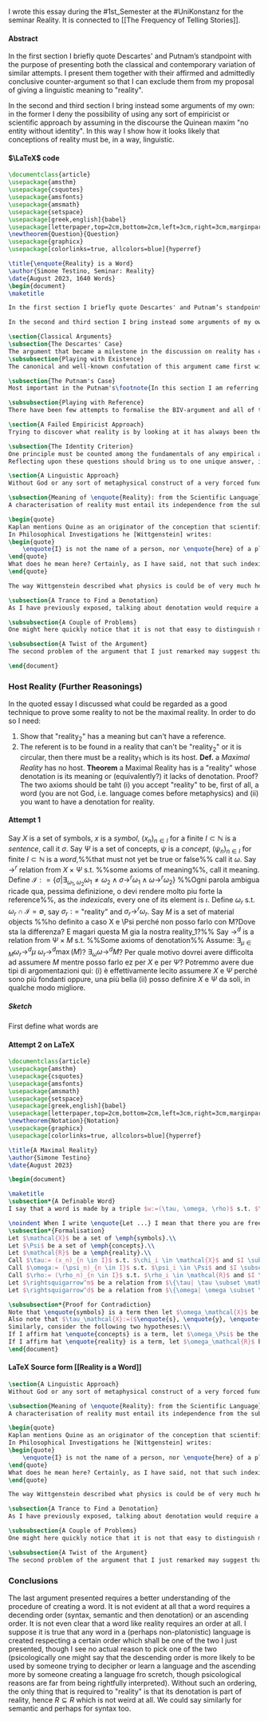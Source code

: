 I wrote this essay during the #1st_Semester at the #UniKonstanz for the seminar Reality. It is connected to [[The Frequency of Telling Stories]].
#### Abstract
In the first section I briefly quote Descartes' and Putnam’s standpoint with the purpose of presenting both the classical and contemporary variation of similar attempts. I present them together with their affirmed and admittedly conclusive counter-argument so that I can exclude them from my proposal of giving a linguistic meaning to "reality".

In the second and third section I bring instead some arguments of my own: in the former I deny the possibility of using any sort of empiricist or scientific approach by assuming in the discourse the Quinean maxim "no entity without identity". In this way I show how it looks likely that conceptions of reality must be, in a way, linguistic.
#### $\LaTeX$ code
``` LaTeX
\documentclass{article}
\usepackage{amsthm}
\usepackage{csquotes}
\usepackage{amsfonts}
\usepackage{amsmath}
\usepackage{setspace}
\usepackage[greek,english]{babel}
\usepackage[letterpaper,top=2cm,bottom=2cm,left=3cm,right=3cm,marginparwidth=1.75cm]{geometry}
\newtheorem{Question}{Question}
\usepackage{graphicx}
\usepackage[colorlinks=true, allcolors=blue]{hyperref}

\title{\enquote{Reality} is a Word}
\author{Simone Testino, Seminar: Reality}
\date{August 2023, 1640 Words}
\begin{document}
\maketitle

In the first section I briefly quote Descartes' and Putnam’s standpoint with the purpose of presenting both the classical and contemporary variation of similar attempts. I present them together with their affirmed and admittedly conclusive counter-argument so that I can exclude them from my proposal of giving a linguistic meaning to \enquote{reality}.

In the second and third section I bring instead some arguments of my own: in the former I deny the possibility of using any sort of empiricist or scientific approach by assuming in the discourse the Quinean maxim \enquote{no entity without identity}. In this way I show how it looks likely that conceptions of reality must be, in a way, linguistic.

\section{Classical Arguments}
\subsection{The Descartes' Case}
The argument that became a milestone in the discussion on reality has certainly been the one exposed by Descartes in the \enquote{Meditations on the First Philosophy}. Here I briefly recall that after doubting any belief Descartes manages to reconstruct the usual conception of reality that we have thanks to the \emph{proof of God}. In the fourth meditation in particular he shows how thanks to the certainty that God exists and of His good-willness, we can now trust that whatever we perceive distinctively must have a tight relation with the actual reality.
\subsubsection{Playing with Existence}
The canonical and well-known confutation of this argument came first with Kant and got its final form in Frege, where it has been showed that considering existence as a predicate on objects gives several paradoxes and therefore we observed the shift from the predictive nature of existence, $E(x)$ to it's quantifier-nature $\exists_x P(x)$. This shift made it impossible for Descartes' reasoning to work properly since the proof of God strictly needed existence to be a predicate on objects.

\subsection{The Putnam's Case}
Most important in the Putnam's\footnote{In this section I am referring not only to the Putnam's article but also from \url{plato.stanford.edu/archives/sum2018/entries/skepticism-content-externalism/}} argument is the: \emph{Causal Reference}, or in general, the \emph{Semantic Externalism}. The intuition beyond this is very natural: referents and meaning of most singular terms (and thus sentences) are determined by the external environment (despite its simplicity, it is far from obvious, though I won't focus on that but on the proper argument only). The words \enquote{brain} and \enquote{vat} have a meaning as long as they are in a \emph{causal connection} with some actual brains and vats in the world. But clearly, if we were brains in a vat, we couldn't be in any causal relation with such objects since all our impressions are controlled by nutrients and electrical stimuli controlled by the computer. Therefore, if we were BIV then our utterances on BIV must refer to something other than brains and vats. Hence, if it refers to what the brain is experiencing, then clearly \enquote{I am a BIV} must be false since the computer wouldn't allow the BIV to realise that\footnote{See p. 4 and 5 for further details that I decided to cut here}.

\subsubsection{Playing with Reference}
There have been few attempts to formalise the BIV-argument and all of those showed that it is far harder than how it looks like and it became in the years a reason why the Putnam's argument got recognised as not properly working\footnote{I am referring here to the SEP article quoted above, in particular to Ch. 5 - 8} even if one blindly accepts his causal reference. What one notices in common to most such formalisations is that one can analyse the \enquote{I am a BIV} said by a BIV only if one has already assumed a disquotation argument\footnote{That is to say that \emph{The trees is green} is true iff all trees are actually green. This assumption gets interpreted differently depending on whether she is or isn't a BIV. For a better understanding of the circularity of Putnam's argument I just suggest a brief read to the conclusions of the quoted article}, i.e. assume that the supposed BIV is in fact not a BIV.

\section{A Failed Empiricist Approach}
Trying to discover what reality is by looking at it has always been the naive response to the presented discussion. As we have noticed in the two previous arguments, though, only those thinkers that first acknowledged the problem of accessing reality have been able to make valuable attempts. The question I want to address in this section is in particular if there is any empirical, a posteriori or scientific way to understand what reality properly is and what is our relationship to it.

\subsection{The Identity Criterion}
One principle must be counted among the fundamentals of any empirical approach: the identity criterion. It has been summarised by Quine in the motto: \enquote{no entity without identity}\footnote{Quine, \emph{Ontological Relativity and Other Essays}, New York: Columbia University Press, 1969, or also: Gottlieb, Dale. \enquote{No Entity Without Identity.} The Southwestern Journal of Philosophy 9, no. 2 (1978): 79–96. \url{http://www.jstor.org/stable/43155224}}: if we are investigating some entities we need always to know \emph{what is required for two such entities to be identical}. Applying this discourse to the investigation of reality is not natural because one is left with the question: to which class of entities does reality belong? I.e what else \emph{could} be identical to reality? Those questions, if one accepts the necessity of the identity criterion\footnote{For economy of discourse I am here leaving to the reader the work of understanding why the identity criterion is crucial for any (at least) empirical research, my discourse just assumes it. The given reference by Quine may well help.}, must be answered before any empirical investigation on reality begins.\\
Reflecting upon these questions should bring us to one unique answer, in particular if we bear in mind that we are here trying to go for an \emph{empirical} approach. Therefore reality can't but be a perceived entity, this is what an empirical method requires. But now, clearly we well know how any sceptical argument would quickly convince us that reality, in its empirical instance only, can't be identified: no identity can be stronger than the \emph{phenomenal correspondence} and this has been shown to deceive us in many ways\footnote{Here I'm basically doing nothing but repeating the Descartes' method of doubt which he presents in the first two meditations.}.

\section{A Linguistic Approach}
Without God or any sort of metaphysical construct of a very forced fundamentalist taste, and without any empirical way to grasp what reality is, one would admit, we are left with very few ways to go on. Influential streams of contemporary philosophy, though, and in particular the Putnam's attempt which I have exposed before, shed light on another path we may embrace: a \emph{linguistic approach}.\footnote{I ground this discourse on Kaplan's Theory of Indexicals as exposed in the SEP, see: \url{plato.stanford.edu/entries/indexicals} but also to the lecture Kripke gave in New York in 2006, transcribed and published in \emph{Saul Kripke, Philosophical Troubles}, Volume I, Ch. 10, \emph{The First Person} and, in particular the discussion on the \enquote{scientific language}.} In this section I examine the meaning of \enquote{reality} and will only sketch one way to find its denotation in the following section\footnote{Here I am referring to the Fregian distinction of meaning and denotation as in \enquote{Sinn und Bedeutung}.}.

\subsection{Meaning of \enquote{Reality}: from the Scientific Language}
A characterisation of reality must entail its independence from the subject(s). That is the basic thesis of realism and I want now to propose a way of how reality could be considered from a purely linguistic perspective. We may say that reality is \emph{what we mean} when we use a so-called \emph{scientific language}.

\begin{quote}
Kaplan mentions Quine as an originator of the conception that scientific language should not contain indexicals, tense, and the like, even though Kaplan himself disagrees with the view that such devices are not susceptible to logical study. [...]
In Philosophical Investigations he [Wittgenstein] writes:
\begin{quote}
    \enquote{I} is not the name of a person, nor \enquote{here} of a place, and \enquote{this} is not a name. But they are connected with names. Names are explained by means of them. It is also true that physics is characterised by the fact that it does not use these words.\footnote{Wittgenstein, L. (1953) \emph{Philosophical Investigations} §410 Ed. and trans. G. E. M. Anscombe Oxford: Blackwell}
\end{quote}
What does he mean here? Certainly, as I have said, not that such indexical terminology never appears in physics papers. It might be claimed that such terminology never appears in physical laws, but once it is granted that many terms are explained by them, this strikes me as dubious.\footnote{\emph{Saul Kripke, Philosophical Troubles}, Volume I, Ch. 10, p. 293, footnote 4 \emph{The First Person}}
\end{quote}

The way Wittgenstein described what physics is could be of very much help in our attempt to define what reality is: couldn't we say that what we \emph{mean} with \enquote{reality} is exactly something that can be described without mentioning any \enquote{indexicals, tense, and the like}\footnote{ibid.}? I believe this linguistic description of reality goes to the very core of what we commonly\footnote{I am here embracing the so-called \emph{common-sense-philosophy} even though I personally dislike this approach very much. In this case though, I believe that the fuzzy correspondence with the usual meaning should convince the reader that I am \emph{actually} talking about reality; I can communicate little more than this \enquote{correspondence feeling} that I hope the reader shares.} mean with \enquote{reality}. In this way we have a perfect \emph{semantic}\footnote{I regard this as being a purely semantic distinction since indexicals are to be distinguished semantically only: their syntax remains the same and their denotation changes not more than how the semantic does.} distinction of what is talking about reality and what is not, what we are now left with is attempting to understand what the denotation of such a meaning should be.

\subsection{A Trance to Find a Denotation}
As I have previously exposed, talking about denotation would require a metaphysical context that tells us what the semantic corresponds to. Here one notices quickly that avoiding circularity may require some tricks, since we are looking for denotation of \enquote{reality} which has to be found in reality\footnote{I believe that any formulation one gives of denotation must entail a well-formed conception of reality, that is the origin of the intended circularity.}. One such trick could be to consider a \emph{host reality}, say reality$_1$, which is \enquote{previous} to the \enquote{reality$_2$} of which we are looking for the denotation. We may consider, e.g. reality$_1$ to be a phenomenalist reality, constituted only by ideas of a subject and then we may look in there for some denotations of reality$_2$ (the word whose meaning is expressed by indexicals-free sentences). In such an example we would find the denotation of \enquote{reality$_2$} in all those concepts that we may grasp independently from indexicals.

\subsubsection{A Couple of Problems}
One might here quickly notice that it is not that easy to distinguish meaning and reference in phenomenalism (reality$_1$), it is therefore not obvious that we can affirm to have found a denotation of reality$_2$. Furthermore it is hard to imagine any other reality$_1$ apart from the phenomenalist one, which may not convince many.

\subsubsection{A Twist of the Argument}
The second problem of the argument that I just remarked may suggest that we use this argument for another purpose: proving that the phenomenalist reality is the only one not requiring a \emph{host reality}. In fact we've seen that if (i) \enquote{reality} is a word (i.e. we are using syntax and requesting meaning and denotation) and (ii) \enquote{reality} must have a denotation\footnote{Unlike, e.g. fictive characters, which we may consider without denotation, I believe any realist wants \enquote{reality} to have a denotation, else a few paradoxes would arise}, then clearly such a denotation can't be found in the same \enquote{reality} we are defining. In fact, the only denotation we can find of \enquote{reality} that doesn't give rise to circularity is the one that has its reference in nothing more than its meaning. Left to prove is that this is a characterisation of the phenomenalist reality\footnote{I believe that, given the right framework I will manage to prove this claim so that, given (i) and (ii) I prove that the phenomenalist reality is the only one we will ever be able to properly define.}.

\end{document}
```
### Host Reality (Further Reasonings)
In the quoted essay I discussed what could be regarded as a good technique to prove some reality to not be the maximal reality. In order to do so I need:
1. Show that "reality$_2$" has a meaning but can't have a reference.
2. The referent is to be found in a reality that can't be "reality$_2$" or it is circular, then there must be a reality$_1$ which is its host.
**Def.** a _Maximal Reality_ has no host.
**Theorem** a Maximal Reality has is a "reality" whose denotation is its meaning or (equivalently?) it lacks of denotation.
Proof?
The two axioms should be taht (i) you accept "reality" to be, first of all, a word (you are not God, i.e. language comes before metaphysics) and (ii) you want to have a denotation for reality.
#### Attempt 1
Say $X$ is a set of symbols, $x$ is a _symbol_, $(x_n)_{n \in I}$ for a finite $I \subset \mathbb{N}$ is a _sentence_, call it $\sigma$.
Say $\Psi$ is a set of concepts, $\psi$ is a _concept_, $(\psi_n)_{n \in I}$ for finite $I \subset \mathbb{N}$ is a _word_,%%that must not yet be true or false%% call it $\omega$.
Say $\rightarrow^r$ relation from $X \times \Psi$ s.t. %%some axioms of meaning%%, call it meaning.
Define $\mathcal{I}: = \{\sigma |\exists_{\omega_1, \omega_2} \omega_1 \not = \omega_2 \land \sigma \rightarrow^r \omega_1 \land \omega \rightarrow^r \omega_2\}$ %%Ogni parola ambigua ricade qua, pessima definizione, o devi rendere molto piu forte la reference%%, as the _indexicals_, every one of its element is $\iota$.
Define $\omega_r$ s.t. $\omega_r \cap \mathcal{I} = \emptyset$, say $\sigma_r : =$ "reality" and $\sigma_r \rightarrow^r \omega_r$.
Say $M$ is a set of material objects %%ho definito a caso X e \Psi perché non posso farlo con M?Dove sta la differenza? E magari questa M gia la nostra reality_1?%%
Say $\rightarrow^d$ is a relation from $\Psi \times M$ s.t. %%Some axioms of denotation%%
Assume: $\exists_{\mu \in M} \omega_r \rightarrow^d \mu$
$\omega_r \rightarrow^d \max(M)$?
$\exists_\omega \omega \rightarrow^d M$?
Per quale motivo dovrei avere difficolta ad assumere $M$ mentre posso farlo ez per $X$ e per $\Psi$? Potremmo avere due tipi di argomentazioni qui: (i) è effettivamente lecito assumere $X$ e $\Psi$ perché sono più fondanti oppure, una più bella (ii) posso definire $X$ e $\Psi$ da soli, in qualche modo migliore.

##### Sketch
First define what words are

#### Attempt 2 on LaTeX

```LaTeX
\documentclass{article}
\usepackage{amsthm}
\usepackage{csquotes}
\usepackage{amsfonts}
\usepackage{amsmath}
\usepackage{setspace}
\usepackage[greek,english]{babel}
\usepackage[letterpaper,top=2cm,bottom=2cm,left=3cm,right=3cm,marginparwidth=1.75cm]{geometry}
\newtheorem{Notation}{Notation}
\usepackage{graphicx}
\usepackage[colorlinks=true, allcolors=blue]{hyperref}

\title{A Maximal Reality}
\author{Simone Testino}
\date{August 2023}

\begin{document}

\maketitle
\subsection*{A Definable Word}
I say that a word is made by a triple $w:=(\tau, \omega, \rho)$ s.t. $\tau \rightsquigarrow^r \omega$ and $\omega \rightsquigarrow^d \rho$. 

\noindent When I write \enquote{Let ...} I mean that there you are free to insert any more precise definition you wish of the word \emph{emphasised}. 
\subsection*{Formalisation}
Let $\mathcal{X}$ be a set of \emph{symbols}.\\
Let $\Psi$ be a set of \emph{concepts}.\\
Let $\mathcal{R}$ be a \emph{reality}.\\
Call $\tau:= (x_n)_{n \in I}$ s.t. $\chi_i \in \mathcal{X}$ and $I \subset \mathbb{N}$ and $I$ is finite, call any $\tau$ a term.\\
Call $\omega:= (\psi_n)_{n \in I}$ s.t. $\psi_i \in \Psi$ and $I \subset \mathbb{N}$ and $I$ is finite, call any $\omega$ a word.\\
Call $\rho:= (\rho_n)_{n \in I}$ s.t. $\rho_i \in \mathcal{R}$ and $I \subset \mathbb{N}$ and $I$ is finite, call any $\rho$ an object.\\
Let $\rightsquigarrow^m$ be a relation from $\{\tau| \tau \subset \mathcal{X}\} \times \{\omega| \omega \subset \Psi\}$ s.t. $\tau \rightsquigarrow^m \omega$ iff. $\tau$ \emph{means} $\omega$.\\
Let $\rightsquigarrow^d$ be a relation from $\{\omega| \omega \subset \Psi\} \times \{\rho| \rho \subset \mathcal{R}\}$ s.t. $\omega \rightsquigarrow^d \rho$ iff. $\omega$ \emph{denotes} $\rho$.

\subsubsection*{Proof for Contradiction}
Note that \enquote{symbols} is a term then let $\omega_\mathcal{X}$ be the \emph{meaning of \enquote{symbols}} and say that $\mathcal{X}$ is the denotation of \enquote{symbols}.
Also note that $\tau_\mathcal{X}:=($\enquote{s}, \enquote{y}, \enquote{m}, \enquote{b}, \enquote{o}, \enquote{l}, \enquote{s}$) \subseteq \mathcal{X}$.\\
Similarly, consider the following two hypotheses:\\
If I affirm hat \enquote{concepts} is a term, let $\omega_\Psi$ be the \emph{meaning of \enquote{concepts}} and say that $\Psi$ is the denotation of \enquote{concepts}, then $\omega_\Psi \subseteq \Psi$.\\
If I affirm hat \enquote{reality} is a term, let $\omega_\mathcal{R}$ be the \emph{meaning of \enquote{reality}} and say that $\mathcal{R}$ is the denotation of \enquote{reality}, then $\mathcal{R} \subseteq \mathcal{R}$. %Then any reality must contain itself... is that weird in any sense? Only if you need to see an order in how you create a word or stuff like that...
\end{document}

```

#### LaTeX Source form [[Reality is a Word]]
```LaTeX
\section{A Linguistic Approach}
Without God or any sort of metaphysical construct of a very forced fundamentalist taste, and without any empirical way to grasp what reality is, one would admit, we are left with very few ways to go on. Influential streams of contemporary philosophy, though, and in particular the Putnam's attempt which I have exposed before, shed light on another path we may embrace: a \emph{linguistic approach}.\footnote{I ground this discourse on Kaplan's Theory of Indexicals as exposed in the SEP, see: \url{plato.stanford.edu/entries/indexicals} but also to the lecture Kripke gave in New York in 2006, transcribed and published in \emph{Saul Kripke, Philosophical Troubles}, Volume I, Ch. 10, \emph{The First Person} and, in particular the discussion on the \enquote{scientific language}.} In this section I examine the meaning of \enquote{reality} and will only sketch one way to find its denotation in the following section\footnote{Here I am referring to the Fregian distinction of meaning and denotation as in \enquote{Sinn und Bedeutung}.}.

\subsection{Meaning of \enquote{Reality}: from the Scientific Language}
A characterisation of reality must entail its independence from the subject(s). That is the basic thesis of realism and I want now to propose a way of how reality could be considered from a purely linguistic perspective. We may say that reality is \emph{what we mean} when we use a so-called \emph{scientific language}.

\begin{quote}
Kaplan mentions Quine as an originator of the conception that scientific language should not contain indexicals, tense, and the like, even though Kaplan himself disagrees with the view that such devices are not susceptible to logical study. [...]
In Philosophical Investigations he [Wittgenstein] writes:
\begin{quote}
    \enquote{I} is not the name of a person, nor \enquote{here} of a place, and \enquote{this} is not a name. But they are connected with names. Names are explained by means of them. It is also true that physics is characterised by the fact that it does not use these words.\footnote{Wittgenstein, L. (1953) \emph{Philosophical Investigations} §410 Ed. and trans. G. E. M. Anscombe Oxford: Blackwell}
\end{quote}
What does he mean here? Certainly, as I have said, not that such indexical terminology never appears in physics papers. It might be claimed that such terminology never appears in physical laws, but once it is granted that many terms are explained by them, this strikes me as dubious.\footnote{\emph{Saul Kripke, Philosophical Troubles}, Volume I, Ch. 10, p. 293, footnote 4 \emph{The First Person}}
\end{quote}

The way Wittgenstein described what physics is could be of very much help in our attempt to define what reality is: couldn't we say that what we \emph{mean} with \enquote{reality} is exactly something that can be described without mentioning any \enquote{indexicals, tense, and the like}\footnote{ibid.}? I believe this linguistic description of reality goes to the very core of what we commonly\footnote{I am here embracing the so-called \emph{common-sense-philosophy} even though I personally dislike this approach very much. In this case though, I believe that the fuzzy correspondence with the usual meaning should convince the reader that I am \emph{actually} talking about reality; I can communicate little more than this \enquote{correspondence feeling} that I hope the reader shares.} mean with \enquote{reality}. In this way we have a perfect \emph{semantic}\footnote{I regard this as being a purely semantic distinction since indexicals are to be distinguished semantically only: their syntax remains the same and their denotation changes not more than how the semantic does.} distinction of what is talking about reality and what is not, what we are now left with is attempting to understand what the denotation of such a meaning should be.

\subsection{A Trance to Find a Denotation}
As I have previously exposed, talking about denotation would require a metaphysical context that tells us what the semantic corresponds to. Here one notices quickly that avoiding circularity may require some tricks, since we are looking for denotation of \enquote{reality} which has to be found in reality\footnote{I believe that any formulation one gives of denotation must entail a well-formed conception of reality, that is the origin of the intended circularity.}. One such trick could be to consider a \emph{host reality}, say reality$_1$, which is \enquote{previous} to the \enquote{reality$_2$} of which we are looking for the denotation. We may consider, e.g. reality$_1$ to be a phenomenalist reality, constituted only by ideas of a subject and then we may look in there for some denotations of reality$_2$ (the word whose meaning is expressed by indexicals-free sentences). In such an example we would find the denotation of \enquote{reality$_2$} in all those concepts that we may grasp independently from indexicals.

\subsubsection{A Couple of Problems}
One might here quickly notice that it is not that easy to distinguish meaning and reference in phenomenalism (reality$_1$), it is therefore not obvious that we can affirm to have found a denotation of reality$_2$. Furthermore it is hard to imagine any other reality$_1$ apart from the phenomenalist one, which may not convince many.

\subsubsection{A Twist of the Argument}
The second problem of the argument that I just remarked may suggest that we use this argument for another purpose: proving that the phenomenalist reality is the only one not requiring a \emph{host reality}. In fact we've seen that if (i) \enquote{reality} is a word (i.e. we are using syntax and requesting meaning and denotation) and (ii) \enquote{reality} must have a denotation\footnote{Unlike, e.g. fictive characters, which we may consider without denotation, I believe any realist wants \enquote{reality} to have a denotation, else a few paradoxes would arise}, then clearly such a denotation can't be found in the same \enquote{reality} we are defining. In fact, the only denotation we can find of \enquote{reality} that doesn't give rise to circularity is the one that has its reference in nothing more than its meaning. Left to prove is that this is a characterisation of the phenomenalist reality\footnote{I believe that, given the right framework I will manage to prove this claim so that, given (i) and (ii) I prove that the phenomenalist reality is the only one we will ever be able to properly define.}.

```

### Conclusions
The last argument presented requires a better understanding of the procedure of creating a word. It is not evident at all that a word requires a decending order (syntax, semantic and then denotation) or an ascending order. It is not even clear that a word like reality requires an order at all. I suppose it is true that any word in a (perhaps non-platonistic) language is created respecting a certain order which shall be one of the two I just presented, though I see no actual reason to pick one of the two (psicologically one might say that the descending order is more likely to be used by someone trying to decipher or learn a language and the ascending more by someone creating a language fro scretch, though psicological reasons are far from being rightfully interpreted). Without such an ordering, the only thing that is required to "reality" is that its denotation is part of reality, hence $R \subseteq R$ which is not weird at all. We could say similarly for semantic and perhaps for syntax too.